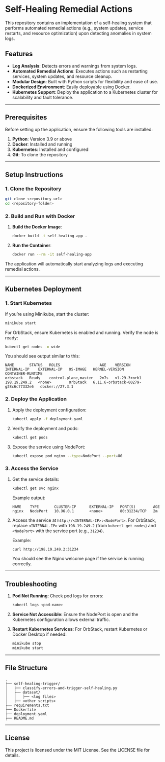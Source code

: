 
# Self-Healing Remedial Actions

This repository contains an implementation of a self-healing system that performs automated remedial actions (e.g., system updates, service restarts, and resource optimization) upon detecting anomalies in system logs.

## Features

- **Log Analysis**: Detects errors and warnings from system logs.
- **Automated Remedial Actions**: Executes actions such as restarting services, system updates, and resource cleanup.
- **Modular Design**: Built with Python scripts for flexibility and ease of use.
- **Dockerized Environment**: Easily deployable using Docker.
- **Kubernetes Support**: Deploy the application to a Kubernetes cluster for scalability and fault tolerance.

---

## Prerequisites

Before setting up the application, ensure the following tools are installed:

1. **Python**: Version 3.9 or above
2. **Docker**: Installed and running
3. **Kubernetes**: Installed and configured
4. **Git**: To clone the repository

---

## Setup Instructions

### 1. Clone the Repository

```bash
git clone <repository-url>
cd <repository-folder>
```

### 2. Build and Run with Docker

1. **Build the Docker Image**:

   ```bash
   docker build -t self-healing-app .
   ```

2. **Run the Container**:

   ```bash
   docker run --rm -it self-healing-app
   ```

The application will automatically start analyzing logs and executing remedial actions.

---

## Kubernetes Deployment

### 1. Start Kubernetes

If you’re using Minikube, start the cluster:

```bash
minikube start
```

For OrbStack, ensure Kubernetes is enabled and running. Verify the node is ready:

```bash
kubectl get nodes -o wide
```

You should see output similar to this:

```plaintext
NAME       STATUS   ROLES                  AGE    VERSION        INTERNAL-IP    EXTERNAL-IP   OS-IMAGE   KERNEL-VERSION                        CONTAINER-RUNTIME
orbstack   Ready    control-plane,master   2m7s   v1.29.3+orb1   198.19.249.2   <none>        OrbStack   6.11.6-orbstack-00279-g28c6c77332e6   docker://27.3.1
```

### 2. Deploy the Application

1. Apply the deployment configuration:

   ```bash
   kubectl apply -f deployment.yaml
   ```

2. Verify the deployment and pods:

   ```bash
   kubectl get pods
   ```

3. Expose the service using NodePort:

   ```bash
   kubectl expose pod nginx --type=NodePort --port=80
   ```

### 3. Access the Service

1. Get the service details:

   ```bash
   kubectl get svc nginx
   ```

   Example output:

   ```plaintext
   NAME    TYPE       CLUSTER-IP      EXTERNAL-IP   PORT(S)        AGE
   nginx   NodePort   10.96.0.1       <none>        80:31234/TCP   2m
   ```

2. Access the service at `http://<INTERNAL-IP>:<NodePort>`. For OrbStack, replace `<INTERNAL-IP>` with `198.19.249.2` (from `kubectl get nodes`) and `<NodePort>` with the service port (e.g., `31234`).

   Example:

   ```bash
   curl http://198.19.249.2:31234
   ```

   You should see the Nginx welcome page if the service is running correctly.

---

## Troubleshooting

1. **Pod Not Running**: Check pod logs for errors:

   ```bash
   kubectl logs <pod-name>
   ```

2. **Service Not Accessible**: Ensure the NodePort is open and the Kubernetes configuration allows external traffic.

3. **Restart Kubernetes Services**: For OrbStack, restart Kubernetes or Docker Desktop if needed:

   ```bash
   minikube stop
   minikube start
   ```

---

## File Structure

```
.
├── self-healing-trigger/
│   ├── classify-errors-and-trigger-self-healing.py
│   ├── dataset/
│   │   ├── <log files>
│   ├── <other scripts>
├── requirements.txt
├── Dockerfile
├── deployment.yaml
├── README.md
```

---

## License

This project is licensed under the MIT License. See the LICENSE file for details.
